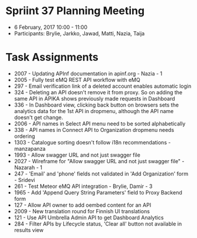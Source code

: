 # Spriint 37 Planning Meeting
* 6 February, 2017 10:00 - 11:00
* Participants: Brylie, Jarkko, Jawad, Matti, Nazia, Taija

# Task Assignments
* 2007 - Updating APInf documentation in apinf.org - Nazia - 1
* 2005 - Fully test eMQ REST API workflow with eMQ
* 297 - Email verification link of a deleted account enables automatic login
* 324 - Deleting an API doesn't remove it from proxy. So on adding the same API in APIKA shows previously made requests in Dashboard
* 336 - In Dashboard view, clicking back button on browsers sets the analytics data for the 1st API in dropmenu, although the API name doesn't get change.
* 2006 - API names in Select API menu need to be sorted alphabetically
* 338 - API names in Connect API to Organization dropmenu needs ordering
* 1303 - Catalogue sorting doesn't follow i18n recommendations - manzapanza
* 1993 - Allow swagger URL and not just swagger file
* 2027 - Wireframe for "Allow swagger URL and not just swagger file" - Nazarah - 1
* 247 - 'Email' and 'phone' fields not validated in 'Add Organization' form - Sridevi
* 261 - Test Meteor eMQ API integration - Brylie, Damir - 3
* 1965 - Add 'Append Query String Parameters' field to Proxy Backend form
* 127 - Allow API owner to add oembed content for an API
* 2009 - New translation round for Finnish UI translations
* 121 - Use API Umbrella Admin API to get Dashboard Analytics
* 284 - Filter APIs by Lifecycle status, 'Clear all' button not available in results view

